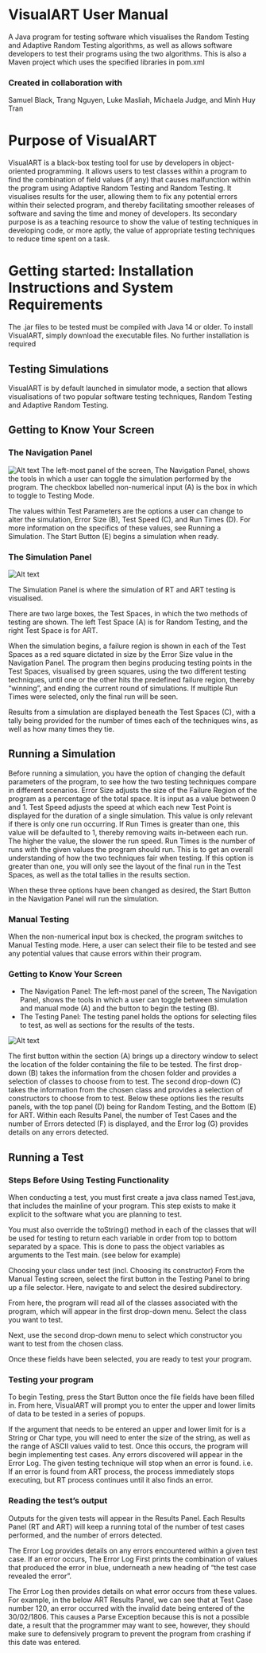 # VisualART User Manual
A Java program for testing software which visualises the Random Testing and Adaptive Random Testing algorithms,
as well as allows software developers to test their programs using the two algorithms.
This is also a Maven project which uses the specified libraries in pom.xml
### Created in collaboration with
Samuel Black,
Trang Nguyen,
Luke Masliah,
Michaela Judge, and 
Minh Huy Tran

# Purpose of VisualART
VisualART is a black-box testing tool for use by developers in object-oriented programming. It allows users to test classes within a program to find the combination of field values (if any) that causes malfunction within the program using Adaptive Random Testing and Random Testing. It visualises results for the user, allowing them to fix any potential errors within their selected program, and thereby facilitating smoother releases of software and saving the time and money of developers. 
Its secondary purpose is as a teaching resource to show the value of testing techniques in developing code, or more aptly, the value of appropriate testing techniques to reduce time spent on a task.

# Getting started: Installation Instructions and System Requirements
The .jar files to be tested must be compiled with Java 14 or older.
To install VisualART, simply download the executable files. No further installation is required

## Testing Simulations
VisualART is by default launched in simulator mode, a section that allows visualisations of two popular software testing techniques, Random Testing and Adaptive Random Testing.
 
## Getting to Know Your Screen
### The Navigation Panel
![Alt text](https://github.com/TrangNgyn/University-Assignments/blob/master/Java%20Projects/RTandART-master/Snapshots/Navigation%20Panel.png?raw=true "The Navigation Panel")
The left-most panel of the screen, The Navigation Panel, shows the tools in which a user can toggle the simulation performed by the program. The checkbox labelled non-numerical input (A) is the box in which to toggle to Testing Mode.

The values within Test Parameters are the options a user can change to alter the simulation, Error Size (B), Test Speed (C), and Run Times (D).
For more information on the specifics of these values, see Running a Simulation.
The Start Button (E) begins a simulation when ready.

### The Simulation Panel
 ![Alt text](https://github.com/TrangNgyn/University-Assignments/blob/master/Java%20Projects/RTandART-master/Snapshots/Simulation%20Panel.png?raw=true "The Simulation Panel")
 
The Simulation Panel is where the simulation of RT and ART testing is visualised.

There are two large boxes, the Test Spaces, in which the two methods of testing are shown. 
The left Test Space (A) is for Random Testing, and the right Test Space is for ART.

When the simulation begins, a failure region is shown in each of the Test Spaces as a red square dictated in size by the Error Size value in the Navigation Panel. The program then begins producing testing points in the Test Spaces, visualised by green squares, using the two different testing techniques, until one or the other hits the predefined failure region, thereby “winning”, and ending the current round of simulations. If multiple Run Times were selected, only the final run will be seen.
 
Results from a simulation are displayed beneath the Test Spaces (C), with a tally being provided for the number of times each of the techniques wins, as well as how many times they tie.
 
## Running a Simulation
Before running a simulation, you have the option of changing the default parameters of the program, to see how the two testing techniques compare in different scenarios.
Error Size adjusts the size of the Failure Region of the program as a percentage of the total space. It is input as a value between 0 and 1.
Test Speed adjusts the speed at which each new Test Point is displayed for the duration of a single simulation. This value is only relevant if there is only one run occurring. If Run Times is greater than one, this value will be defaulted to 1, thereby removing waits in-between each run. The higher the value, the slower the run speed.
Run Times is the number of runs with the given values the program should run. This is to get an overall understanding of how the two techniques fair when testing. If this option is greater than one, you will only see the layout of the final run in the Test Spaces, as well as the total tallies in the results section.
 
When these three options have been changed as desired, the Start Button in the Navigation Panel will run the simulation.

### Manual Testing
When the non-numerical input box is checked, the program switches to Manual Testing mode. Here, a user can select their file to be tested and see any potential values that cause errors within their program.
 
### Getting to Know Your Screen
- The Navigation Panel: The left-most panel of the screen, The Navigation Panel, shows the tools in which a user can toggle between simulation and manual mode (A) and the button to begin the testing (B).
- The Testing Panel: The testing panel holds the options for selecting files to test, as well as sections for the results of the tests.

![Alt text](https://github.com/TrangNgyn/University-Assignments/blob/master/Java%20Projects/RTandART-master/Snapshots/TestingPanel.png?raw=true "The Testing Panel")

The first button within the section (A) brings up a directory window to select the location of the folder containing the file to be tested.
The first drop-down (B) takes the information from the chosen folder and provides a selection of classes to choose from to test.
The second drop-down (C) takes the information from the chosen class and provides a selection of constructors to choose from to test.
Below these options lies the results panels, with the top panel (D) being for Random Testing, and the Bottom (E) for ART. Within each Results Panel, the number of Test Cases and the number of Errors detected (F) is displayed, and the Error log (G) provides details on any errors detected.

## Running a Test
### Steps Before Using Testing Functionality
When conducting a test, you must first create a java class named Test.java, that includes the mainline of your program.
This step exists to make it explicit to the software what you are planning to test.

You must also override the toString() method in each of the classes that will be used for testing to return each variable in order from top to bottom separated by a space. This is done to pass the object variables as arguments to the Test main. (see below for example)

Choosing your class under test (incl. Choosing its constructor)
From the Manual Testing screen, select the first button in the Testing Panel to bring up a file selector. Here, navigate to and select the desired subdirectory.

From here, the program will read all of the classes associated with the program, which will appear in the first drop-down menu. Select the class you want to test.
 
Next, use the second drop-down menu to select which constructor you want to test from the chosen class.
 
Once these fields have been selected, you are ready to test your program.
 
### Testing your program
To begin Testing, press the Start Button once the file fields have been filled in. From here, VisualART will prompt you to enter the upper and lower limits of data to be tested in a series of popups.

If the argument that needs to be entered an upper and lower limit for is a String or Char type, you will need to enter the size of the string, as well as the range of ASCII values valid to test.
Once this occurs, the program will begin implementing test cases. Any errors discovered will appear in the Error Log. The given testing technique will stop when an error is found. i.e. If an error is found from ART process, the process immediately stops executing, but RT process continues until it also finds an error.
 
### Reading the test’s output
Outputs for the given tests will appear in the Results Panel. Each Results Panel (RT and ART) will keep a running total of the number of test cases performed, and the number of errors detected.
 
The Error Log provides details on any errors encountered within a given test case. If an error occurs, The Error Log First prints the combination of values that produced the error in blue, underneath a new heading of “the test case revealed the error”.

The Error Log then provides details on what error occurs from these values.
For example, in the below ART Results Panel, we can see that at Test Case number 120, an error occurred with the invalid date being entered of the 30/02/1806. This causes a Parse Exception because this is not a possible date, a result that the programmer may want to see, however, they should make sure to defensively program to prevent the program from crashing if this date was entered.
